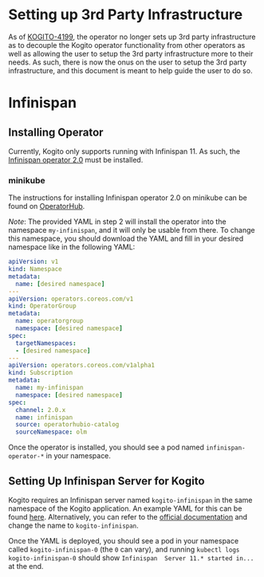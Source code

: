 # Setting up 3rd Party Infrastructure
As of [KOGITO-4199](https://issues.redhat.com/browse/KOGITO-4199), 
the operator no longer sets up 3rd party infrastructure as 
to decouple the Kogito operator functionality from other 
operators as well as allowing the user to setup the 3rd 
party infrastructure more to their needs. As such, there is 
now the onus on the user to setup the 3rd party 
infrastructure, and this document is meant to help guide the 
user to do so.

# Infinispan
## Installing Operator
Currently, Kogito only supports running with Infinispan 11. 
As such, the [Infinispan operator 2.0](https://infinispan.org/docs/infinispan-operator/2.0.x/operator.html) 
must be installed.

### minikube
The instructions for installing Infinispan operator 2.0 on 
minikube can be found on [OperatorHub](https://operatorhub.io/operator/infinispan/2.0.x/infinispan-operator.v2.0.6).

*Note*: The provided YAML in step 2 will install the 
operator into the namespace `my-infinispan`, and it will 
only be usable from there. To change this namespace,
you should download the YAML and fill in your desired 
namespace like in the following YAML:
```yaml
apiVersion: v1
kind: Namespace
metadata:
  name: [desired namespace]
---
apiVersion: operators.coreos.com/v1
kind: OperatorGroup
metadata:
  name: operatorgroup
  namespace: [desired namespace]
spec:
  targetNamespaces:
  - [desired namespace]
---
apiVersion: operators.coreos.com/v1alpha1
kind: Subscription
metadata:
  name: my-infinispan
  namespace: [desired namespace]
spec:
  channel: 2.0.x
  name: infinispan
  source: operatorhubio-catalog
  sourceNamespace: olm
```

Once the operator is installed, you should see a pod named 
`infinispan-operator-*` in your namespace. 

## Setting Up Infinispan Server for Kogito
Kogito requires an Infinispan server named `kogito-infinispan` in the same namespace of the Kogito application. 
An example YAML for this can be found [here](../examples/infinispan-server.yaml). Alternatively, you can 
refer to the [official documentation](https://infinispan.org/infinispan-operator/master/operator.html#creating_minimal_clusters-start) 
and change the name to `kogito-infinispan`.

Once the YAML is deployed, you should see a pod in your 
namespace called `kogito-infinispan-0` (the `0` can vary), 
and running 
`kubectl logs kogito-infinispan-0` should show `Infinispan 
Server 11.* started in...` at the end.
